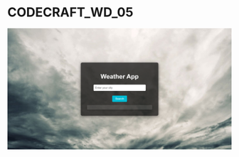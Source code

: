 # CODECRAFT_WD_05

![image alt](https://github.com/ShubhamJadhav2/CODECRAFT_WD_05/blob/025b5336933c50d36e5efb879b99d9ec0c1b0254/Weather%20App/WeatherAppImg.png)
